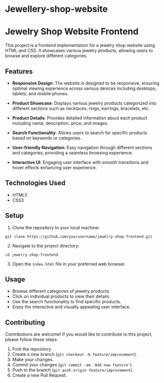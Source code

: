 # Jewellery-shop-website


# Jewelry Shop Website Frontend

This project is a frontend implementation for a jewelry shop website using HTML and CSS. It showcases various jewelry products, allowing users to browse and explore different categories.

## Features

- **Responsive Design**: The website is designed to be responsive, ensuring optimal viewing experience across various devices including desktops, tablets, and mobile phones.
  
- **Product Showcase**: Displays various jewelry products categorized into different sections such as necklaces, rings, earrings, bracelets, etc.
  
- **Product Details**: Provides detailed information about each product including name, description, price, and images.
  
- **Search Functionality**: Allows users to search for specific products based on keywords or categories.
  
- **User-friendly Navigation**: Easy navigation through different sections and categories, providing a seamless browsing experience.
  
- **Interactive UI**: Engaging user interface with smooth transitions and hover effects enhancing user experience.

## Technologies Used

- HTML5
- CSS3

## Setup

1. Clone the repository to your local machine:

```
git clone https://github.com/yourusername/jewelry-shop-frontend.git
```

2. Navigate to the project directory:

```
cd jewelry-shop-frontend
```

3. Open the `index.html` file in your preferred web browser.

## Usage

- Browse different categories of jewelry products.
- Click on individual products to view their details.
- Use the search functionality to find specific products.
- Enjoy the interactive and visually appealing user interface.

## Contributing

Contributions are welcome! If you would like to contribute to this project, please follow these steps:

1. Fork the repository.
2. Create a new branch (`git checkout -b feature/improvement`).
3. Make your changes.
4. Commit your changes (`git commit -am 'Add new feature'`).
5. Push to the branch (`git push origin feature/improvement`).
6. Create a new Pull Request.

